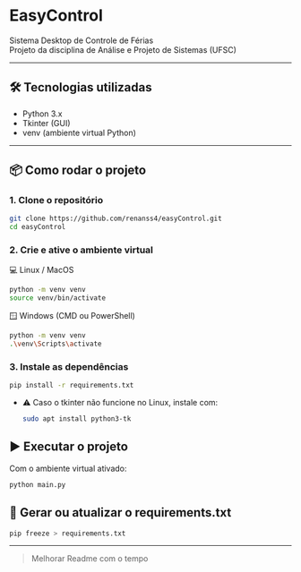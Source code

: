 # EasyControl

Sistema Desktop de Controle de Férias  
Projeto da disciplina de Análise e Projeto de Sistemas (UFSC)

---

## 🛠 Tecnologias utilizadas

- Python 3.x
- Tkinter (GUI)
- venv (ambiente virtual Python)

---

## 📦 Como rodar o projeto

### 1. Clone o repositório

```bash
git clone https://github.com/renanss4/easyControl.git
cd easyControl
```

### 2. Crie e ative o ambiente virtual

💻 Linux / MacOS

```bash
python -m venv venv
source venv/bin/activate
```

🪟 Windows (CMD ou PowerShell)

```bash
python -m venv venv
.\venv\Scripts\activate
```

### 3. Instale as dependências

```bash
pip install -r requirements.txt
```

- ⚠️ Caso o tkinter não funcione no Linux, instale com:

  ```bash
  sudo apt install python3-tk
  ```

## ▶️ Executar o projeto

Com o ambiente virtual ativado:

```bash
python main.py
```

## 🧪 Gerar ou atualizar o requirements.txt

```bash
pip freeze > requirements.txt
```

---

> Melhorar Readme com o tempo
